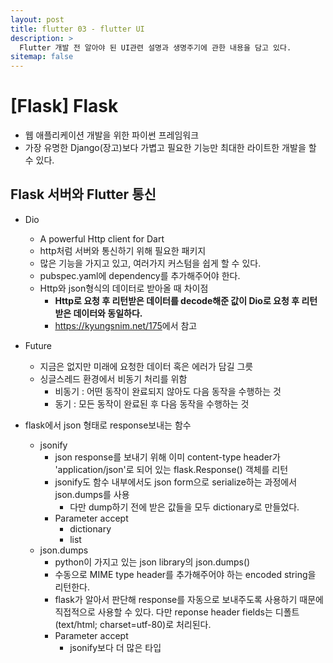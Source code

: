 ```yaml
---
layout: post
title: flutter 03 - flutter UI
description: >
  Flutter 개발 전 알아야 된 UI관련 설명과 생명주기에 관한 내용을 담고 있다.
sitemap: false
---
```


# [Flask] Flask

- 웹 애플리케이션 개발을 위한 파이썬 프레임워크
- 가장 유명한 Django(장고)보다 가볍고 필요한 기능만 최대한 라이트한 개발을 할 수 있다.


## Flask 서버와 Flutter 통신

- Dio
  - A powerful Http client for Dart
  - http처럼 서버와 통신하기 위해 필요한 패키지
  - 많은 기능을 가지고 있고, 여러가지 커스텀을 쉽게 할 수 있다.
  - pubspec.yaml에 dependency를 추가해주어야 한다.
  - Http와 json형식의 데이터로 받아올 때 차이점
    - <strong>Http로 요청 후 리턴받은 데이터를 decode해준 값이 Dio로 요청 후 리턴받은 데이터와 동일하다.</strong>
    - <url>https://kyungsnim.net/175</url>에서 참고

- Future
  - 지금은 없지만 미래에 요청한 데이터 혹은 에러가 담길 그릇
  - 싱글스레드 환경에서 비동기 처리를 위함
    - 비동기 : 어떤 동작이 완료되지 않아도 다음 동작을 수행하는 것
    - 동기 : 모든 동작이 완료된 후 다음 동작을 수행하는 것

- flask에서 json 형태로 response보내는 함수
  - jsonify
    - json response를 보내기 위해 이미 content-type header가 'application/json'로 되어 있는 flask.Response() 객체를 리턴
    -  jsonify도 함수 내부에서도 json form으로 serialize하는 과정에서 json.dumps를 사용
        - 다만 dump하기 전에 받은 값들을 모두 dictionary로 만들었다.
    - Parameter accept
      - dictionary
      - list
  - json.dumps
    - python이 가지고 있는 json library의 json.dumps() 
    - 수동으로 MIME type header를 추가해주어야 하는 encoded string을 리턴한다.
    - flask가 알아서 판단해 response를 자동으로 보내주도록 사용하기 때문에 직접적으로 사용할 수 있다. 다만 reponse header fields는 디폴트(text/html; charset=utf-80)로 처리된다.
    - Parameter accept
      - jsonify보다 더 많은 타입
